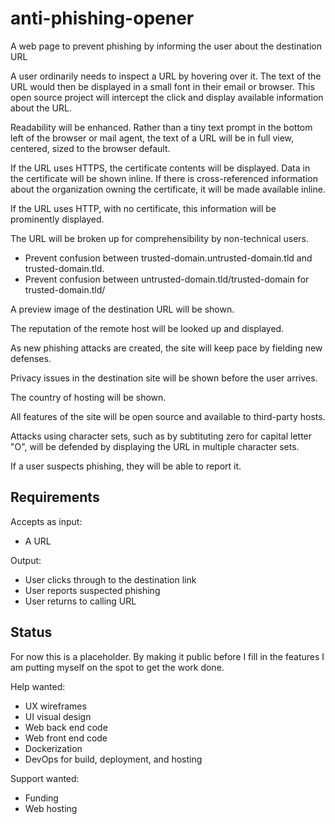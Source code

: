 # anti-phishing-opener
A web page to prevent phishing by informing the user about the destination URL

A user ordinarily needs to inspect a URL by hovering over it. The text of the URL would then be displayed in a small font in their email or browser. This open source project will intercept the click and display available information about the URL.

Readability will be enhanced. Rather than a tiny text prompt in the bottom left of the browser or mail agent, the text of a URL will be in full view, centered, sized to the browser default.

If the URL uses HTTPS, the certificate contents will be displayed. Data in the certificate will be shown inline. If there is cross-referenced information about the organization owning the certificate, it will be made available inline.

If the URL uses HTTP, with no certificate, this information will be prominently displayed. 

The URL will be broken up for comprehensibility by non-technical users. 
  - Prevent confusion between trusted-domain.untrusted-domain.tld and trusted-domain.tld.
  - Prevent confusion between untrusted-domain.tld/trusted-domain for trusted-domain.tld/

A preview image of the destination URL will be shown. 

The reputation of the remote host will be looked up and displayed. 

As new phishing attacks are created, the site will keep pace by fielding new defenses. 

Privacy issues in the destination site will be shown before the user arrives. 

The country of hosting will be shown.

All features of the site will be open source and available to third-party hosts. 

Attacks using character sets, such as by subtituting zero for capital letter "O", will be defended by displaying the URL in multiple character sets.

If a user suspects phishing, they will be able to report it. 

## Requirements

Accepts as input:
* A URL

Output:
* User clicks through to the destination link
* User reports suspected phishing
* User returns to calling URL

## Status

For now this is a placeholder. By making it public before I fill in the features I am putting myself on the spot to get the work done.

Help wanted:
- UX wireframes
- UI visual design
- Web back end code
- Web front end code
- Dockerization
- DevOps for build, deployment, and hosting

Support wanted:
- Funding
- Web hosting

